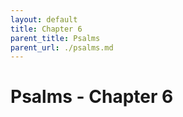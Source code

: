 ```yaml
---
layout: default
title: Chapter 6
parent_title: Psalms
parent_url: ./psalms.md
---
```


# Psalms - Chapter 6
